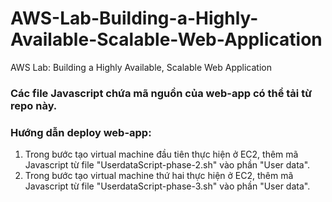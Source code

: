 # AWS-Lab-Building-a-Highly-Available-Scalable-Web-Application
AWS Lab: Building a Highly Available, Scalable Web Application

### Các file Javascript chứa mã nguồn của web-app có thể tải từ repo này.

### Hướng dẫn deploy web-app:
1. Trong bước tạo virtual machine đầu tiên thực hiện ở EC2, thêm mã Javascript từ file "UserdataScript-phase-2.sh" vào phần "User data".
2. Trong bước tạo virtual machine thứ hai thực hiện ở EC2, thêm mã Javascript từ file "UserdataScript-phase-3.sh" vào phần "User data".

